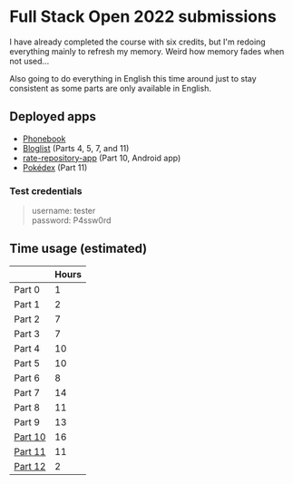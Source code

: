 # Full Stack Open 2022 submissions

I have already completed the course with six credits, but I'm redoing
everything mainly to refresh my memory. Weird how memory fades when not
used...  

Also going to do everything in English this time around just to stay consistent
as some parts are only available in English.  

## Deployed apps

- [Phonebook](https://phonebook.valokoodari.eu/)  
- [Bloglist](https://bloglist.valokoodari.eu/) (Parts 4, 5, 7, and 11)  
- [rate-repository-app](https://github.com/valolipasto/FullStackOpen/releases/tag/e10.27) (Part 10, Android app)  
- [Pokédex](https://pokedex.valokoodari.eu) (Part 11)  

### Test credentials
> username: tester  
> password: P4ssw0rd  


## Time usage (estimated)  

|                     | Hours |
| ---                 |  ---  |
| Part  0             | 1     |
| Part  1             | 2     |
| Part  2             | 7     |
| Part  3             | 7     |
| Part  4             | 10    |
| Part  5             | 10    |
| Part  6             | 8     |
| Part  7             | 14    |
| Part  8             | 11    |
| Part  9             | 13    |
| [Part 10](/part-10) | 16    |
| [Part 11](/part-11) | 11    |
| [Part 12](/part-12) | 2     |
